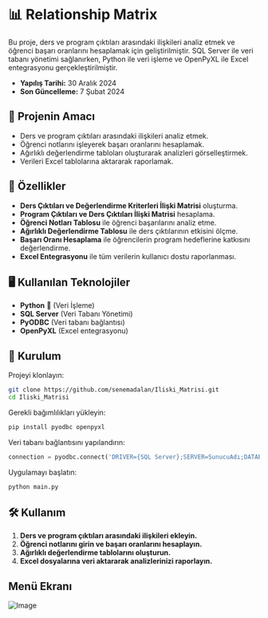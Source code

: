 # 📊 Relationship Matrix 

Bu proje, ders ve program çıktıları arasındaki ilişkileri analiz etmek ve öğrenci başarı oranlarını hesaplamak için geliştirilmiştir. SQL Server ile veri tabanı yönetimi sağlanırken, Python ile veri işleme ve OpenPyXL ile Excel entegrasyonu gerçekleştirilmiştir.
- **Yapılış Tarihi:** 30 Aralık 2024  
- **Son Güncelleme:** 7 Şubat 2024

## 🎯 Projenin Amacı
- Ders ve program çıktıları arasındaki ilişkileri analiz etmek.
- Öğrenci notlarını işleyerek başarı oranlarını hesaplamak.
- Ağırlıklı değerlendirme tabloları oluşturarak analizleri görselleştirmek.
- Verileri Excel tablolarına aktararak raporlamak.

## 🚀 Özellikler
- **Ders Çıktıları ve Değerlendirme Kriterleri İlişki Matrisi** oluşturma.
- **Program Çıktıları ve Ders Çıktıları İlişki Matrisi** hesaplama.
- **Öğrenci Notları Tablosu** ile öğrenci başarılarını analiz etme.
- **Ağırlıklı Değerlendirme Tablosu** ile ders çıktılarının etkisini ölçme.
- **Başarı Oranı Hesaplama** ile öğrencilerin program hedeflerine katkısını değerlendirme.
- **Excel Entegrasyonu** ile tüm verilerin kullanıcı dostu raporlanması.

## 🖥️ Kullanılan Teknolojiler
- **Python** 🐍 (Veri İşleme)
- **SQL Server** (Veri Tabanı Yönetimi)
- **PyODBC** (Veri tabanı bağlantısı)
- **OpenPyXL** (Excel entegrasyonu)

## 📌 Kurulum
Projeyi klonlayın:
```bash
git clone https://github.com/senemadalan/Iliski_Matrisi.git
cd Iliski_Matrisi
```
Gerekli bağımlılıkları yükleyin:
```bash
pip install pyodbc openpyxl
```
Veri tabanı bağlantısını yapılandırın:
```python
connection = pyodbc.connect('DRIVER={SQL Server};SERVER=SunucuAdı;DATABASE=RelationMatrix;Trusted_Connection=yes;')
```
Uygulamayı başlatın:
```bash
python main.py
```

## 🛠️ Kullanım
1. **Ders ve program çıktıları arasındaki ilişkileri ekleyin.**
2. **Öğrenci notlarını girin ve başarı oranlarını hesaplayın.**
3. **Ağırlıklı değerlendirme tablolarını oluşturun.**
4. **Excel dosyalarına veri aktararak analizlerinizi raporlayın.**

## Menü Ekranı
![Image](https://github.com/user-attachments/assets/58ea0309-e3fd-457f-8dac-bc8d9192490c)
